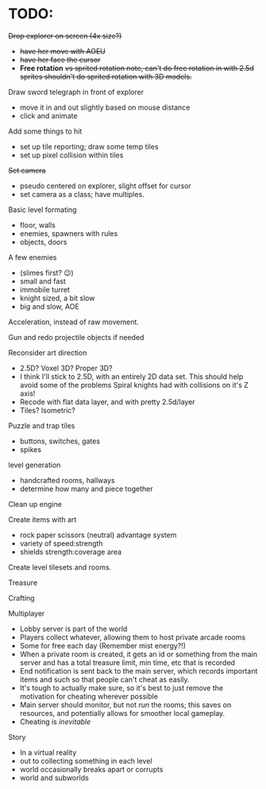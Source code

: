 # TODO:

~~Drop explorer on screen (4x size?)~~
- ~~have her move with AOEU~~
- ~~have her face the cursor~~
- **Free rotation** ~~vs sprited rotation
    note, can't do free rotation in with 2.5d sprites
    shouldn't do sprited rotation with 3D models.~~
    
Draw sword telegraph in front of explorer
- move it in and out slightly based on mouse distance
- click and animate
    
Add some things to hit
- set up tile reporting; draw some temp tiles
- set up pixel collision within tiles
    
~~Set camera~~
- pseudo centered on explorer, slight offset for cursor
- set camera as a class; have multiples.
    
Basic level formating
- floor, walls
- enemies, spawners with rules
- objects, doors
    
A few enemies
- (slimes first? :wink:)
- small and fast
- immobile turret
- knight sized, a bit slow
- big and slow, AOE
    
Acceleration, instead of raw movement.

Gun and redo projectile objects if needed
    
Reconsider art direction
- 2.5D? Voxel 3D? Proper 3D?
- I think I'll stick to 2.5D, with an entirely 2D data set. This should help avoid some of the problems Spiral knights had with collisions on it's Z axis!
- Recode with flat data layer, and with pretty 2.5d/layer
- Tiles? Isometric?

Puzzle and trap tiles
- buttons, switches, gates
- spikes

level generation
- handcrafted rooms, hallways
- determine how many and piece together

Clean up engine

Create items with art
- rock paper scissors (neutral) advantage system
- variety of speed:strength
- shields strength:coverage area
    
Create level tilesets and rooms.

Treasure

Crafting

Multiplayer
- Lobby server is part of the world
- Players collect whatever, allowing them to host private arcade rooms
- Some for free each day (Remember mist energy?!)
- When a private room is created, it gets an id or something from the main server and has a total treasure limit, min time, etc that is recorded
- End notification is sent back to the main server, which records important items and such so that people can't cheat as easily.
- It's tough to actually make sure, so it's best to just remove the motivation for cheating wherever possible
- Main server should monitor, but not *run* the rooms; this saves on resources, and potentially allows for smoother local gameplay.
- Cheating is *inevitable*

Story
- In a virtual reality
- out to collecting something in each level
- world occasionally breaks apart or corrupts
- world and subworlds    
